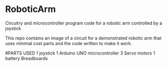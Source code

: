 # RoboticArm
Circuitry and microcontroller program code for a robotic arm controlled by a joystick

This repo contains an image of a circuit for a demonstrated robotic arm that uses minimal cost parts and the code written to make it work.

#PARTS USED
1 joystick
1 Arduino UNO microcontroller
3 Servo motors
1 battery 
Breadboards
